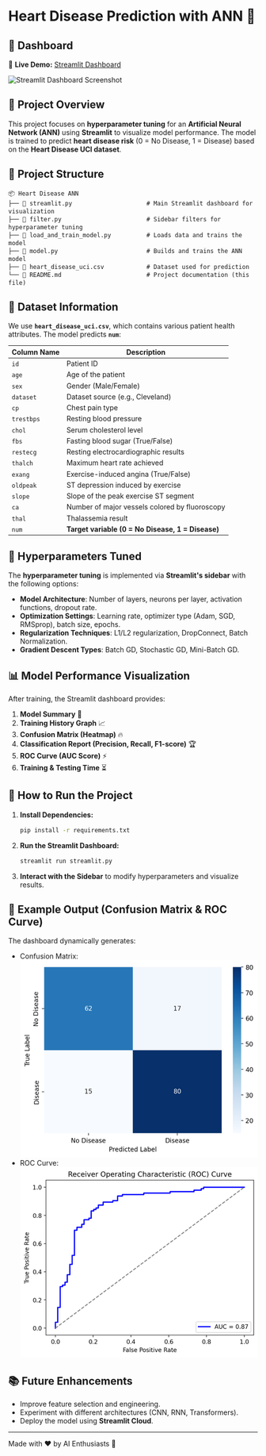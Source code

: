# Heart Disease Prediction with ANN 🚀

## 🚀 Dashboard  
🔗 **Live Demo:** [Streamlit Dashboard](https://dlm-ann-mwywtgxhncktibrtpnadkz.streamlit.app/)

![Streamlit Dashboard Screenshot](https://dlm-ann-mwywtgxhncktibrtpnadkz.streamlit.app/)


## 📌 Project Overview
This project focuses on **hyperparameter tuning** for an **Artificial Neural Network (ANN)** using **Streamlit** to visualize model performance. The model is trained to predict **heart disease risk** (0 = No Disease, 1 = Disease) based on the **Heart Disease UCI dataset**.

## 📂 Project Structure
```
📦 Heart Disease ANN
├── 📜 streamlit.py                     # Main Streamlit dashboard for visualization
├── 📜 filter.py                        # Sidebar filters for hyperparameter tuning
├── 📜 load_and_train_model.py          # Loads data and trains the model
├── 📜 model.py                         # Builds and trains the ANN model
├── 📜 heart_disease_uci.csv            # Dataset used for prediction
└── 📜 README.md                        # Project documentation (this file)
```

## 📝 Dataset Information
We use **`heart_disease_uci.csv`**, which contains various patient health attributes. The model predicts **`num`**:

| Column Name | Description |
|------------|-------------|
| `id` | Patient ID |
| `age` | Age of the patient |
| `sex` | Gender (Male/Female) |
| `dataset` | Dataset source (e.g., Cleveland) |
| `cp` | Chest pain type |
| `trestbps` | Resting blood pressure |
| `chol` | Serum cholesterol level |
| `fbs` | Fasting blood sugar (True/False) |
| `restecg` | Resting electrocardiographic results |
| `thalch` | Maximum heart rate achieved |
| `exang` | Exercise-induced angina (True/False) |
| `oldpeak` | ST depression induced by exercise |
| `slope` | Slope of the peak exercise ST segment |
| `ca` | Number of major vessels colored by fluoroscopy |
| `thal` | Thalassemia result |
| `num` | **Target variable (0 = No Disease, 1 = Disease)** |

## 🔧 Hyperparameters Tuned
The **hyperparameter tuning** is implemented via **Streamlit's sidebar** with the following options:
- **Model Architecture**: Number of layers, neurons per layer, activation functions, dropout rate.
- **Optimization Settings**: Learning rate, optimizer type (Adam, SGD, RMSprop), batch size, epochs.
- **Regularization Techniques**: L1/L2 regularization, DropConnect, Batch Normalization.
- **Gradient Descent Types**: Batch GD, Stochastic GD, Mini-Batch GD.

## 📊 Model Performance Visualization
After training, the Streamlit dashboard provides:
1. **Model Summary** 📜
2. **Training History Graph** 📈
3. **Confusion Matrix (Heatmap)** 🔥
4. **Classification Report (Precision, Recall, F1-score)** 🏆
5. **ROC Curve (AUC Score)** ⚡
6. **Training & Testing Time** ⏳

## 🚀 How to Run the Project
1. **Install Dependencies:**
    ```sh
    pip install -r requirements.txt
    ```
2. **Run the Streamlit Dashboard:**
    ```sh
    streamlit run streamlit.py
    ```
3. **Interact with the Sidebar** to modify hyperparameters and visualize results.

## 📌 Example Output (Confusion Matrix & ROC Curve)
The dashboard dynamically generates:
- Confusion Matrix:
  ![Confusion Matrix](confusion_matrix.png)
- ROC Curve:
  ![ROC Curve](roc_curve.png)

## 📚 Future Enhancements
- Improve feature selection and engineering.
- Experiment with different architectures (CNN, RNN, Transformers).
- Deploy the model using **Streamlit Cloud**.

---
Made with ❤️ by AI Enthusiasts 🚀
